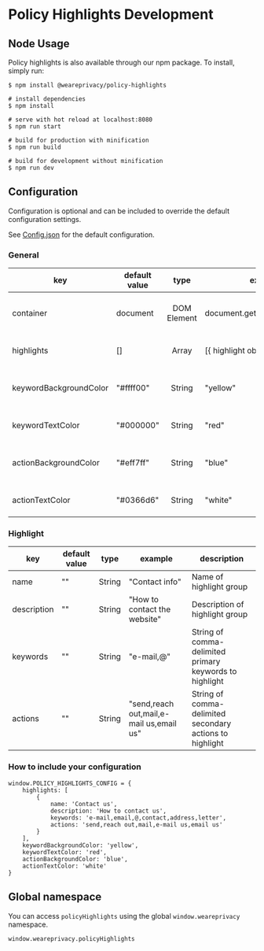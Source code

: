 # Policy Highlights Development

## Node Usage

Policy highlights is also available through our npm package. To install, simply run:

```
$ npm install @weareprivacy/policy-highlights

# install dependencies
$ npm install

# serve with hot reload at localhost:8080
$ npm run start

# build for production with minification
$ npm run build

# build for development without minification
$ npm run dev
```

## Configuration

Configuration is optional and can be included to override the default configuration settings.

See [Config.json](https://github.com/weareprivacy/weareprivacy-policy-highlights/blob/master/src/config.json) for the default configuration.

### General

| key | default value | type | example | description |
| --- | --- | :---: | --- | --- |
| container | document | DOM Element | document.getElementById('text') | Container where to search for keywords |
| highlights | [] | Array | [{ highlight object }] | Array of Highlight objects |
| keywordBackgroundColor | "#ffff00" | String | "yellow" | Default keyword background color |
| keywordTextColor | "#000000" | String | "red" | Default keyword text color |
| actionBackgroundColor | "#eff7ff" | String | "blue" | Default action background color |
| actionTextColor | "#0366d6" | String | "white" | Default action text color |

### Highlight

| key | default value | type | example | description |
| --- | --- | :---: | --- | --- |
| name | "" | String | "Contact info" | Name of highlight group |
| description | "" | String | "How to contact the website" | Description of highlight group |
| keywords | "" | String | "e-mail,@" | String of comma-delimited primary keywords to highlight |
| actions | "" | String | "send,reach out,mail,e-mail us,email us" | String of comma-delimited secondary actions to highlight |

### How to include your configuration

```
window.POLICY_HIGHLIGHTS_CONFIG = {
    highlights: [
        {
            name: 'Contact us',
            description: 'How to contact us',
            keywords: 'e-mail,email,@,contact,address,letter',
            actions: 'send,reach out,mail,e-mail us,email us'
        }
    ],
    keywordBackgroundColor: 'yellow',
    keywordTextColor: 'red',
    actionBackgroundColor: 'blue',
    actionTextColor: 'white'
}
```

## Global namespace

You can access `policyHighlights` using the global `window.weareprivacy` namespace.

`window.weareprivacy.policyHighlights`